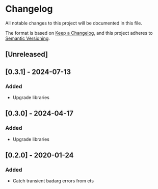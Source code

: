 # Changelog
All notable changes to this project will be documented in this file.

The format is based on [Keep a Changelog](https://keepachangelog.com/en/1.0.0/),
and this project adheres to [Semantic Versioning](https://semver.org/spec/v2.0.0.html).

## [Unreleased]

## [0.3.1] - 2024-07-13
### Added
- Upgrade libraries

## [0.3.0] - 2024-04-17
### Added
- Upgrade libraries

## [0.2.0] - 2020-01-24
### Added
- Catch transient badarg errors from ets
